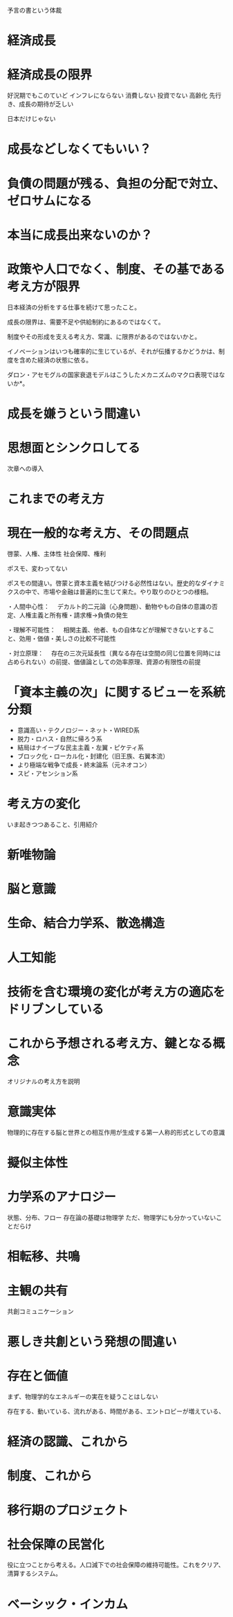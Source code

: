 
予言の書という体裁



経済成長
========


# 経済成長の限界
好況期でもこのていど
インフレにならない
消費しない
投資でない
高齢化
先行き、成長の期待が乏しい

日本だけじゃない 





# 成長などしなくてもいい？




# 負債の問題が残る、負担の分配で対立、ゼロサムになる



# 本当に成長出来ないのか？




# 政策や人口でなく、制度、その基である考え方が限界


日本経済の分析をする仕事を続けて思ったこと。

成長の限界は、需要不足や供給制約にあるのではなくて。

制度やその形成を支える考え方、常識、に限界があるのではないかと。

イノベーションはいつも確率的に生じているが、それが伝播するかどうかは、制度を含めた経済の状態に依る。

ダロン・アセモグルの国家衰退モデルはこうしたメカニズムのマクロ表現ではないか*。



# 成長を嫌うという間違い



# 思想面とシンクロしてる
次章への導入




これまでの考え方
========


# 現在一般的な考え方、その問題点
啓蒙、人権、主体性
社会保障、権利

ポスモ、変わってない

ポスモの間違い。啓蒙と資本主義を結びつける必然性はない。歴史的なダイナミクスの中で、市場や金融は普遍的に生じて来た。やり取りのひとつの様相。


・人間中心性：　
デカルト的二元論（心身問題）、動物やもの自体の意識の否定、人権主義と所有権・請求権→負債の発生

・理解不可能性：　
相関主義、他者、もの自体などが理解できないとすること、効用・価値・美しさの比較不可能性

・対立原理：　
存在の三次元延長性（異なる存在は空間の同じ位置を同時には占められない）の前提、価値論としての効率原理、資源の有限性の前提





# 「資本主義の次」に関するビューを系統分類

* 意識高い・テクノロジー・ネット・WIRED系
* 脱力・ロハス・自然に帰ろう系
* 結局はナイーブな民主主義・左翼・ピケティ系
* ブロック化・ローカル化・封建化（旧王族、右翼本流）
* より極端な戦争で成長・終末論系（元ネオコン）
* スピ・アセンション系





考え方の変化
========

いま起きつつあること、引用紹介

# 新唯物論

# 脳と意識

# 生命、結合力学系、散逸構造

# 人工知能

# 技術を含む環境の変化が考え方の適応をドリブンしている





これから予想される考え方、鍵となる概念
========

オリジナルの考え方を説明

# 意識実体
物理的に存在する脳と世界との相互作用が生成する第一人称的形式としての意識


# 擬似主体性



# 力学系のアナロジー
状態、分布、フロー
存在論の基礎は物理学
ただ、物理学にも分かっていないことだらけ




# 相転移、共鳴



# 主観の共有
共創コミュニケーション



# 悪しき共創という発想の間違い


# 存在と価値
まず、物理学的なエネルギーの実在を疑うことはしない

存在する、動いている、流れがある、時間がある、エントロピーが増えている、










経済の認識、これから
========





制度、これから
========




移行期のプロジェクト
========

# 社会保障の民営化
役に立つことから考える。人口減下での社会保障の維持可能性。これをクリア、清算するシステム。




# ベーシック・インカム






